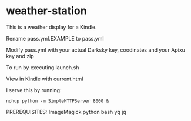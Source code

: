 # weather-station

This is a weather display for a Kindle. 

Rename pass.yml.EXAMPLE to pass.yml

Modify pass.yml with your actual Darksky key, coodinates and your Apixu key and zip

To run by executing launch.sh

View in Kindle with current.html

I serve this by running:

	nohup python -m SimpleHTTPServer 8000 &


PREREQUISITES:
   ImageMagick
   python
   bash
   yq
   jq
	
